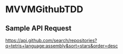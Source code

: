 # MVVMGithubTDD

## Sample API Request
https://api.github.com/search/repositories?q=tetris+language:assembly&sort=stars&order=desc
